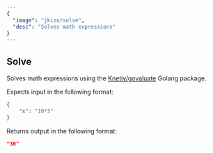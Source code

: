 ```yaml
---
{
  "image": "jkizo/solve",
  "desc": "Solves math expressions"
}
---
```


## Solve

Solves math expressions using the [Knetiv/govaluate](https://github.com/Knetic/govaluate) Golang package. 

Expects input in the following format:

```json
{
	"x": "10*3"
}
```

Returns output in the following format:

```json
"30"
```
